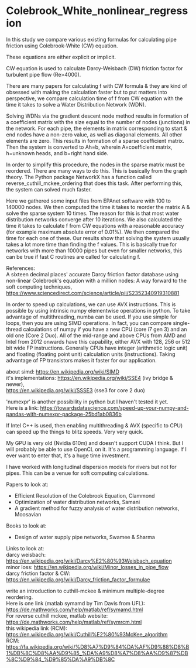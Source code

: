 # Colebrook_White_nonlinear_regression
In this study we compare various existing formulas for calculating pipe friction using Colebrook-White (CW) equation. 

These equations are either explicit or implicit. 

CW equation is used to calculate Darcy-Weisbach (DW) friction factor for turbulent pipe flow (Re>4000). 

There are many papers for calculating f with CW formula & they are kind of obsessed with making the calculation faster but to put matters into perspective, we compare calculation time of f from CW equation with the time it takes to solve a Water Distribution Network (WDN). 

Solving WDNs via the gradient descent node method results in formation of a coefficient matrix with the size equal to the number of nodes (junctions) in the network. For each pipe, the elements in matrix corresponding to start & end nodes have a non-zero value, as well as diagonal elements. All other elements are zero. This results in formation of a sparse coefficient matrix. Then the system is converted to Ah=b, wherein A=coefficient matrix, h=unknown heads, and b=right hand side. 

In order to simplify this procedure, the nodes in the sparse matrix must be reordered. There are many ways to do this. This is basically from the graph theory. The Python package NetworkX has a function called reverse_cuthill_mckee_ordering that does this task. After performing this, the system can solved much faster. 

Here we gathered some input files from EPAnet software with 100 to 140000 nodes. We then computed the time it takes to reorder the matrix A & solve the sparse system 10 times. The reason for this is that most water distribution networks converge after 10 iterations. We also calculated the time it takes to calculate f from CW equations with a reasonable accuracy (for example maximum absolute error of 0.01%). We then compared the time for each one of these. Our results show that solving the system usually takes a lot more time than finding the f values. This is basically true for networks with more than 10000 pipes but even for smaller networks, this can be true if fast C routines are called for calculating f. 

References:<br/>
A sixteen decimal places' accurate Darcy friction factor database using non-linear Colebrook's equation with a million nodes: A way forward to the soft computing techniques, https://www.sciencedirect.com/science/article/pii/S2352340919310881

In order to speed up calculations, we can use AVX instructions. This is possible by using intrinsic numpy elementwise operations in python. To take advantage of multithreading, numba can be used. If you use simple for loops, then you are using SIMD operations. In fact, you can compare single-thread calculations of numpy if you have a new CPU (core i7 gen 3) and an old one (Core 2 Duo). All of the mid-range and above CPUs from AMD and Intel from 2012 onwards have this capability, either AVX with 128, 256 or 512 bit wide FP instructions. Generally CPUs have integer (arithmetic logic unit) and floating (floating point unit) calculation units (instructions). Taking advantage of FP transistors makes it faster for our application. <br/>

about simd: https://en.wikipedia.org/wiki/SIMD <br/>
it's implementations: https://en.wikipedia.org/wiki/SSE4 (ivy bridge & newer),<br/>
https://en.wikipedia.org/wiki/SSSE3 (sse3 for core 2 duo)

'numexpr' is another possibility in python but I haven't tested it yet. <br/>
Here is a link: https://towardsdatascience.com/speed-up-your-numpy-and-pandas-with-numexpr-package-25bd1ab0836b <br/>

If Intel C++ is used, then enabling multithreading & AVX (specific to CPU) can speed up the things to blitz speeds. Very very quick. 

My GPU is very old (Nvidia 610m) and doesn't support CUDA I think. But I will probably be able to use OpenCL on it. It's a programming language. If I ever want to enter that, it's a huge time investment. 

I have worked with longitudinal dispersion models for rivers but not for pipes. This can be a venue for soft computing calculations. 

Papers to look at:<br/>
- Efficient Resolution of the Colebrook Equation, Clammond<br/>
- Optimization of water distribution networks, Samani<br/>
- A gradient method for fuzzy analysis of water distribution networks, Moosavian<br/>


Books to look at:<br/>
- Design of water supply pipe networks, Swamee & Sharma<br/>

Links to look at: <br/>
darcy weisbach: https://en.wikipedia.org/wiki/Darcy%E2%80%93Weisbach_equation <br/>
minor loss: https://en.wikipedia.org/wiki/Minor_losses_in_pipe_flow <br/>
darcy friction factor & CW: https://en.wikipedia.org/wiki/Darcy_friction_factor_formulae <br/>


write an introduction to cuthill-mckee & minimum multiple-degree reordering. <br/>
Here is one link (matlab symamd by Tim Davis from UFL): https://de.mathworks.com/help/matlab/ref/symamd.html <br/>
For reverse cuthill mckee, matlab website: https://de.mathworks.com/help/matlab/ref/symrcm.html  <br/>
this wikipedia link (RCM): https://en.wikipedia.org/wiki/Cuthill%E2%80%93McKee_algorithm  <br/>
RCM: https://fa.wikipedia.org/wiki/%D8%A7%D9%84%DA%AF%D9%88%D8%B1%DB%8C%D8%AA%D9%85_%DA%A9%D8%A7%D8%AA%D9%87%DB%8C%D9%84_%D9%85%DA%A9%DB%8C <br/>
